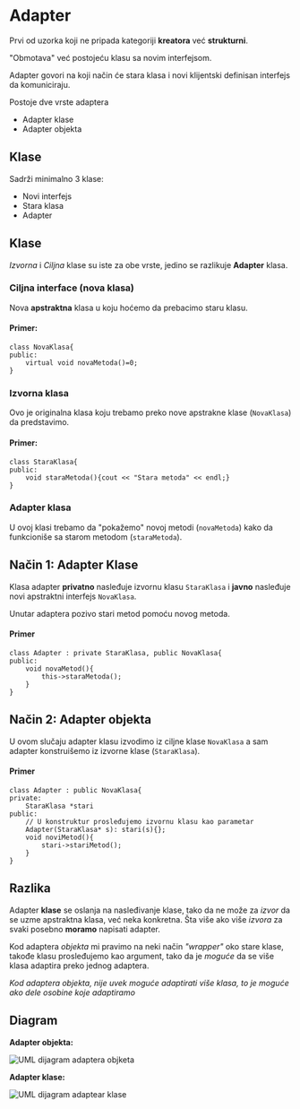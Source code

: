 # Adapter
Prvi od uzorka koji ne pripada kategoriji **kreatora** već **strukturni**.

"Obmotava" već postojeću klasu sa novim interfejsom.

Adapter govori na koji način će stara klasa i novi klijentski definisan interfejs
da komuniciraju.

Postoje dve vrste adaptera
* Adapter klase
* Adapter objekta

## Klase

Sadrži minimalno 3 klase:
* Novi interfejs
* Stara klasa
* Adapter


## Klase
*Izvorna* i *Ciljna* klase su iste za obe vrste, jedino se razlikuje **Adapter** klasa.

### Ciljna interface (nova klasa)
Nova **apstraktna** klasa u koju hoćemo da prebacimo staru klasu.

#### Primer:

```
class NovaKlasa{
public:
	virtual void novaMetoda()=0;
}
```

### Izvorna klasa

Ovo je originalna klasa koju trebamo preko nove apstrakne klase (`NovaKlasa`) da predstavimo.

#### Primer:

```
class StaraKlasa{
public:
	void staraMetoda(){cout << "Stara metoda" << endl;}
}
```

### Adapter klasa

U ovoj klasi trebamo da "pokažemo" novoj metodi (`novaMetoda`) kako da funkcioniše sa
 starom metodom (`staraMetoda`).

## Način 1: Adapter **Klase**

Klasa adapter **privatno** nasleđuje izvornu klasu `StaraKlasa` i **javno** nasleđuje novi apstraktni interfejs `NovaKlasa`.


Unutar adaptera pozivo stari metod pomoću novog metoda.

#### Primer

```
class Adapter : private StaraKlasa, public NovaKlasa{
public:
	void novaMetod(){
		this->staraMetoda();
	}
}
```
## Način 2: Adapter **objekta**

U ovom slučaju adapter klasu izvodimo iz ciljne klase `NovaKlasa` a sam adapter konstruišemo
iz izvorne klase (`StaraKlasa`).

#### Primer

```
class Adapter : public NovaKlasa{
private:
	StaraKlasa *stari
public:
	// U konstruktur prosleđujemo izvornu klasu kao parametar
	Adapter(StaraKlasa* s): stari(s){};
	void noviMetod(){
		stari->stariMetod();
	}
}
```

## Razlika

Adapter **klase** se oslanja na nasleđivanje klase, tako da ne može za *izvor* da se uzme
apstraktna klasa, već neka konkretna. Šta više ako više *izvora* za svaki posebno **moramo** napisati
adapter.

Kod adaptera *objekta* mi pravimo na neki način *"wrapper"* oko stare klase, takođe klasu
prosleđujemo kao argument, tako da je *moguće* da se više klasa adaptira preko jednog adaptera.

*Kod adaptera objekta, nije uvek moguće adaptirati više klasa, to je moguće ako dele osobine koje adaptiramo*

## Diagram

**Adapter objekta:**

![UML dijagram adaptera objketa][1]

**Adapter klase:**

![UML dijagram adaptear klase][2]

[1]: https://upload.wikimedia.org/wikipedia/commons/d/d7/ObjectAdapter.png
[2]: https://upload.wikimedia.org/wikipedia/commons/3/35/ClassAdapter.png
